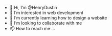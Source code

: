 - 👋 Hi, I’m @HenryDustin
- 👀 I’m interested in web development
- 🌱 I’m currently learning how to design a website 
- 💞️ I’m looking to collaborate with me
- 📫 How to reach me ...

<!---
HenryDustin/HenryDustin is a ✨ special ✨ repository because its `README.md` (this file) appears on your GitHub profile.
You can click the Preview link to take a look at your changes.
--->
